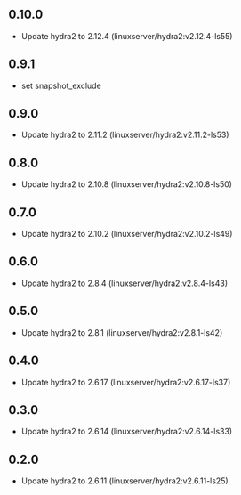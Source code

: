 ## 0.10.0

 - Update hydra2 to 2.12.4 (linuxserver/hydra2:v2.12.4-ls55)

## 0.9.1

 - set snapshot_exclude

## 0.9.0

 - Update hydra2 to 2.11.2 (linuxserver/hydra2:v2.11.2-ls53)

## 0.8.0

 - Update hydra2 to 2.10.8 (linuxserver/hydra2:v2.10.8-ls50)

## 0.7.0

 - Update hydra2 to 2.10.2 (linuxserver/hydra2:v2.10.2-ls49)

## 0.6.0

 - Update hydra2 to 2.8.4 (linuxserver/hydra2:v2.8.4-ls43)

## 0.5.0

 - Update hydra2 to 2.8.1 (linuxserver/hydra2:v2.8.1-ls42)

## 0.4.0

 - Update hydra2 to 2.6.17 (linuxserver/hydra2:v2.6.17-ls37)

## 0.3.0

 - Update hydra2 to 2.6.14 (linuxserver/hydra2:v2.6.14-ls33)

## 0.2.0

 - Update hydra2 to 2.6.11 (linuxserver/hydra2:v2.6.11-ls25)